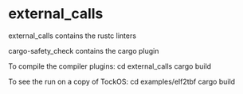 # external_calls

external_calls contains the rustc linters

cargo-safety_check contains the cargo plugin

To compile the compiler plugins: 
cd external_calls
cargo build

To see the run on a copy of TockOS:
cd examples/elf2tbf
cargo build
